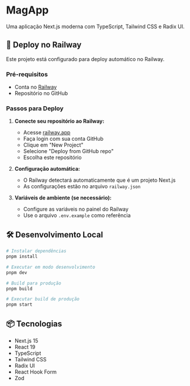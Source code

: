 # MagApp

Uma aplicação Next.js moderna com TypeScript, Tailwind CSS e Radix UI.

## 🚀 Deploy no Railway

Este projeto está configurado para deploy automático no Railway.

### Pré-requisitos
- Conta no [Railway](https://railway.app)
- Repositório no GitHub

### Passos para Deploy

1. **Conecte seu repositório ao Railway:**
   - Acesse [railway.app](https://railway.app)
   - Faça login com sua conta GitHub
   - Clique em "New Project"
   - Selecione "Deploy from GitHub repo"
   - Escolha este repositório

2. **Configuração automática:**
   - O Railway detectará automaticamente que é um projeto Next.js
   - As configurações estão no arquivo `railway.json`

3. **Variáveis de ambiente (se necessário):**
   - Configure as variáveis no painel do Railway
   - Use o arquivo `.env.example` como referência

## 🛠️ Desenvolvimento Local

```bash
# Instalar dependências
pnpm install

# Executar em modo desenvolvimento
pnpm dev

# Build para produção
pnpm build

# Executar build de produção
pnpm start
```

## 📦 Tecnologias

- Next.js 15
- React 19
- TypeScript
- Tailwind CSS
- Radix UI
- React Hook Form
- Zod